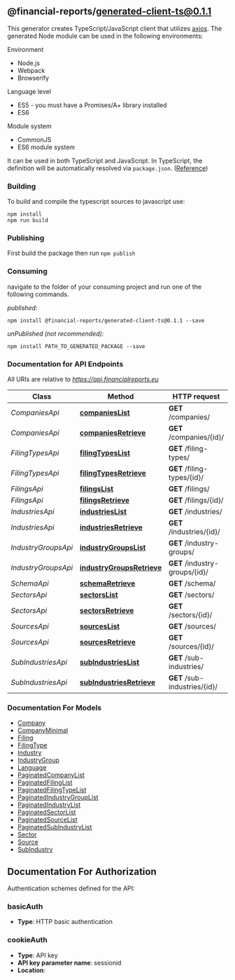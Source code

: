 ## @financial-reports/generated-client-ts@0.1.1

This generator creates TypeScript/JavaScript client that utilizes [axios](https://github.com/axios/axios). The generated Node module can be used in the following environments:

Environment
* Node.js
* Webpack
* Browserify

Language level
* ES5 - you must have a Promises/A+ library installed
* ES6

Module system
* CommonJS
* ES6 module system

It can be used in both TypeScript and JavaScript. In TypeScript, the definition will be automatically resolved via `package.json`. ([Reference](https://www.typescriptlang.org/docs/handbook/declaration-files/consumption.html))

### Building

To build and compile the typescript sources to javascript use:
```
npm install
npm run build
```

### Publishing

First build the package then run `npm publish`

### Consuming

navigate to the folder of your consuming project and run one of the following commands.

_published:_

```
npm install @financial-reports/generated-client-ts@0.1.1 --save
```

_unPublished (not recommended):_

```
npm install PATH_TO_GENERATED_PACKAGE --save
```

### Documentation for API Endpoints

All URIs are relative to *https://api.financialreports.eu*

Class | Method | HTTP request | Description
------------ | ------------- | ------------- | -------------
*CompaniesApi* | [**companiesList**](docs/CompaniesApi.md#companieslist) | **GET** /companies/ | 
*CompaniesApi* | [**companiesRetrieve**](docs/CompaniesApi.md#companiesretrieve) | **GET** /companies/{id}/ | 
*FilingTypesApi* | [**filingTypesList**](docs/FilingTypesApi.md#filingtypeslist) | **GET** /filing-types/ | 
*FilingTypesApi* | [**filingTypesRetrieve**](docs/FilingTypesApi.md#filingtypesretrieve) | **GET** /filing-types/{id}/ | 
*FilingsApi* | [**filingsList**](docs/FilingsApi.md#filingslist) | **GET** /filings/ | 
*FilingsApi* | [**filingsRetrieve**](docs/FilingsApi.md#filingsretrieve) | **GET** /filings/{id}/ | 
*IndustriesApi* | [**industriesList**](docs/IndustriesApi.md#industrieslist) | **GET** /industries/ | 
*IndustriesApi* | [**industriesRetrieve**](docs/IndustriesApi.md#industriesretrieve) | **GET** /industries/{id}/ | 
*IndustryGroupsApi* | [**industryGroupsList**](docs/IndustryGroupsApi.md#industrygroupslist) | **GET** /industry-groups/ | 
*IndustryGroupsApi* | [**industryGroupsRetrieve**](docs/IndustryGroupsApi.md#industrygroupsretrieve) | **GET** /industry-groups/{id}/ | 
*SchemaApi* | [**schemaRetrieve**](docs/SchemaApi.md#schemaretrieve) | **GET** /schema/ | 
*SectorsApi* | [**sectorsList**](docs/SectorsApi.md#sectorslist) | **GET** /sectors/ | 
*SectorsApi* | [**sectorsRetrieve**](docs/SectorsApi.md#sectorsretrieve) | **GET** /sectors/{id}/ | 
*SourcesApi* | [**sourcesList**](docs/SourcesApi.md#sourceslist) | **GET** /sources/ | 
*SourcesApi* | [**sourcesRetrieve**](docs/SourcesApi.md#sourcesretrieve) | **GET** /sources/{id}/ | 
*SubIndustriesApi* | [**subIndustriesList**](docs/SubIndustriesApi.md#subindustrieslist) | **GET** /sub-industries/ | 
*SubIndustriesApi* | [**subIndustriesRetrieve**](docs/SubIndustriesApi.md#subindustriesretrieve) | **GET** /sub-industries/{id}/ | 


### Documentation For Models

 - [Company](docs/Company.md)
 - [CompanyMinimal](docs/CompanyMinimal.md)
 - [Filing](docs/Filing.md)
 - [FilingType](docs/FilingType.md)
 - [Industry](docs/Industry.md)
 - [IndustryGroup](docs/IndustryGroup.md)
 - [Language](docs/Language.md)
 - [PaginatedCompanyList](docs/PaginatedCompanyList.md)
 - [PaginatedFilingList](docs/PaginatedFilingList.md)
 - [PaginatedFilingTypeList](docs/PaginatedFilingTypeList.md)
 - [PaginatedIndustryGroupList](docs/PaginatedIndustryGroupList.md)
 - [PaginatedIndustryList](docs/PaginatedIndustryList.md)
 - [PaginatedSectorList](docs/PaginatedSectorList.md)
 - [PaginatedSourceList](docs/PaginatedSourceList.md)
 - [PaginatedSubIndustryList](docs/PaginatedSubIndustryList.md)
 - [Sector](docs/Sector.md)
 - [Source](docs/Source.md)
 - [SubIndustry](docs/SubIndustry.md)


<a id="documentation-for-authorization"></a>
## Documentation For Authorization


Authentication schemes defined for the API:
<a id="basicAuth"></a>
### basicAuth

- **Type**: HTTP basic authentication

<a id="cookieAuth"></a>
### cookieAuth

- **Type**: API key
- **API key parameter name**: sessionid
- **Location**: 

